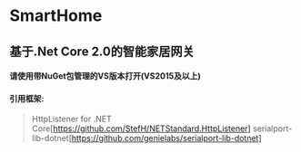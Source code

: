# SmartHome
基于.Net Core 2.0的智能家居网关
---

#### 请使用带NuGet包管理的VS版本打开(VS2015及以上)

#### 引用框架:
> HttpListener for .NET Core[https://github.com/StefH/NETStandard.HttpListener]
> serialport-lib-dotnet[https://github.com/genielabs/serialport-lib-dotnet]

